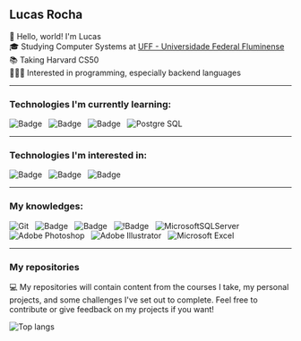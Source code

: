 ## Lucas Rocha
👋 Hello, world! I'm Lucas <br>
🎓 Studying Computer Systems at [UFF - Universidade Federal Fluminense](https://www.uff.br) <br>
📚 Taking Harvard CS50 <br>
👨🏻‍💻 Interested in programming, especially backend languages <br>

---
### Technologies I'm currently learning:

![Badge](https://img.shields.io/badge/C-blue?style=for-the-badge&logo=c&logoColor=white) &nbsp; ![Badge](https://img.shields.io/badge/C++-blue?style=for-the-badge&logo=cplusplus&logoColor=white) &nbsp; ![Badge](https://img.shields.io/badge/Java-ED8B00?style=for-the-badge&logo=openjdk&logoColor=white) &nbsp; ![Postgre SQL](https://img.shields.io/badge/postgresql-4169e1?style=for-the-badge&logo=postgresql&logoColor=white)

--- 
### Technologies I'm interested in:
![Badge](https://img.shields.io/badge/SpringBoot-6DB33F?style=for-the-badge&logo=Spring&logoColor=white) &nbsp; ![Badge](https://img.shields.io/badge/mysql-4479A1?style=for-the-badge&logo=mysql&logoColor=white) &nbsp; ![Badge](https://img.shields.io/badge/python-3670A0?style=for-the-badge&logo=python&logoColor=ffdd54)

---
### My knowledges:
![Git](https://img.shields.io/badge/GIT-E44C30?style=for-the-badge&logo=git&logoColor=white) &nbsp; ![Badge](https://img.shields.io/badge/github-272b33?style=for-the-badge&logo=github&logoColor=#f54d27) &nbsp; ![Badge](https://img.shields.io/badge/C%23-blue?style=for-the-badge&logo=csharp&logoColor=white) &nbsp; ![!Badge](https://img.shields.io/badge/.NET-blueviolet?style=for-the-badge&logo=dotnet&logoColor=white) &nbsp; ![MicrosoftSQLServer](https://img.shields.io/badge/Microsoft%20SQL%20Server-CC2927?style=for-the-badge&logo=microsoft%20sql%20server&logoColor=white) &nbsp; ![Adobe Photoshop](https://img.shields.io/badge/adobe%20photoshop-%2331A8FF.svg?style=for-the-badge&logo=adobe%20photoshop&logoColor=white) &nbsp; ![Adobe Illustrator](https://img.shields.io/badge/adobe%20illustrator-%23FF9A00.svg?style=for-the-badge&logo=adobe%20illustrator&logoColor=white) &nbsp; ![Microsoft Excel](https://img.shields.io/badge/Microsoft_Excel-217346?style=for-the-badge&logo=microsoft-excel&logoColor=white)

---
### My repositories

💻 My repositories will contain content from the courses I take, my personal projects, and some challenges I've set out to complete. Feel free to contribute or give feedback on my projects if you want!

![Top langs](https://github-readme-stats.vercel.app/api/top-langs/?username=lxsca7&hide_progress=false&layout=donut)
